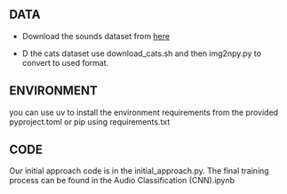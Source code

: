 ## DATA
- Download the sounds dataset from [here](
https://drive.google.com/file/d/1R5daJRfePRPj-vIyi0WbUrBXMcZwbw9T/view?usp=sharing)

-  D the cats dataset use download\_cats.sh and then img2npy.py to convert to used format.

## ENVIRONMENT
you can use uv to install the environment requirements from the provided pyproject.toml or pip using requirements.txt

## CODE
Our initial approach code is in the initial\_approach.py.
The final training process can be found in the Audio Classification (CNN).ipynb

